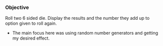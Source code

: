 ### Objective
Roll two 6 sided die. Display the results and the number they add up to option given to roll again.
- The main focus here was using random number generators and getting my desired effect. 
